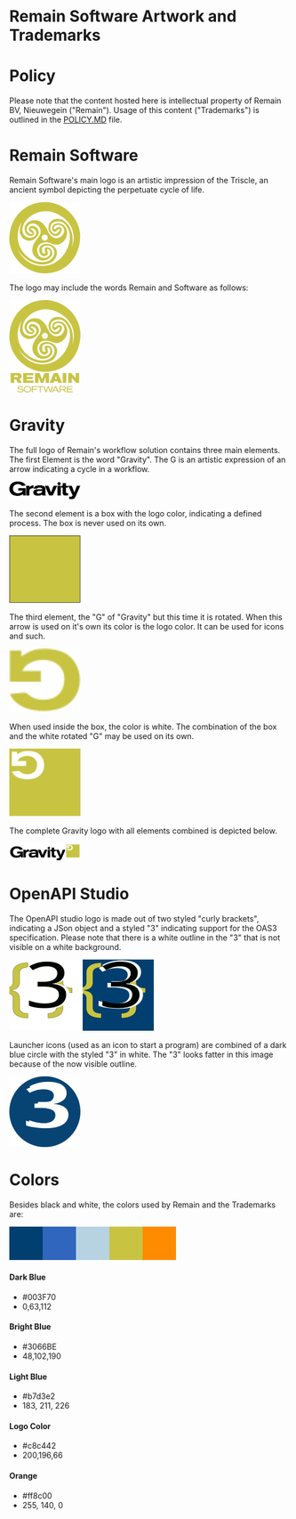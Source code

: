 # Remain Software Artwork and Trademarks

# Policy
Please note that the content hosted here is intellectual property of Remain BV, Nieuwegein ("Remain").
Usage of this content ("Trademarks") is outlined in the [POLICY.MD](POLICY.MD) file.

# Remain Software
Remain Software's main logo is an artistic impression of the Triscle, an ancient symbol depicting the perpetuate cycle of life.

<img src="https://github.com/RemainSoftware/Artwork/raw/master/Remain/remainlogo128x128.png" width="128"/>

The logo may include the words Remain and Software as follows:

<img src="https://github.com/RemainSoftware/Artwork/raw/master/Remain/remainlogo_with_text.png" width="128"/>

# Gravity
The full logo of Remain's workflow solution contains three main elements. The first Element is the word "Gravity". The G is an artistic expression of an arrow indicating a cycle in a workflow.

<img src="https://github.com/RemainSoftware/Artwork/blob/master/Gravity/gravity_words.svg" width="128"/>

The second element is a box with the logo color, indicating a defined process. The box is never used on its own.

<img src="https://github.com/RemainSoftware/Artwork/blob/master/Gravity/gravity_box.svg" width="128"/>

The third element, the "G" of "Gravity" but this time it is rotated. When this arrow is used on it's own its color is the logo color. It can be used for icons and such.

<img src="https://github.com/RemainSoftware/Artwork/blob/master/Gravity/gravity_arrow.svg" width="128"/>

When used inside the box, the color is white. The combination of the box and the white rotated "G" may be used on its own.

<img src="https://github.com/RemainSoftware/Artwork/blob/master/Gravity/gravity_simple.svg" width="128"/>

The complete Gravity logo with all elements combined is depicted below.

<img src="https://github.com/RemainSoftware/Artwork/blob/master/Gravity/gravity_full.svg" width="128"/>

# OpenAPI Studio
The OpenAPI studio logo is made out of two styled "curly brackets", indicating a JSon object and a styled "3" indicating support for the OAS3 specification. Please note that there is a white outline in the "3" that is not visible on a white background.

<img src="https://github.com/RemainSoftware/Artwork/blob/master/OpenAPI/OAS3.svg" width="128"/>
<img src="https://github.com/RemainSoftware/Artwork/blob/master/OpenAPI/OAS3_bg_fill.svg" width="128"/>

Launcher icons (used as an icon to start a program) are combined of a dark blue circle with the styled "3" in white. The "3" looks fatter in this image because of the now visible outline.

<img src="https://github.com/RemainSoftware/Artwork/blob/master/OpenAPI/oas3launcher.svg" width="128"/>


# Colors
Besides black and white, the colors used by Remain and the Trademarks are:

![Colors](colors.png)

#### Dark Blue
* #003F70
* 0,63,112
 
#### Bright Blue
* #3066BE 
* 48,102,190
 
#### Light Blue
* #b7d3e2
* 183, 211, 226
 
#### Logo Color
* #c8c442
* 200,196,66
 
#### Orange
* #ff8c00
* 255, 140, 0
